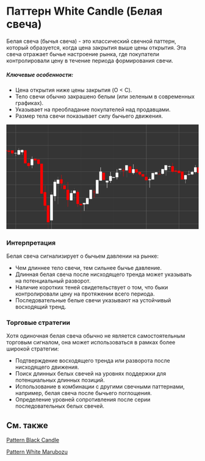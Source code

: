# Паттерн White Candle (Белая свеча)

Белая свеча (бычья свеча) - это классический свечной паттерн, который образуется, когда цена закрытия выше цены открытия. Эта свеча отражает бычье настроение рынка, где покупатели контролировали цену в течение периода формирования свечи.

##### Ключевые особенности:

- Цена открытия ниже цены закрытия (O < C).
- Тело свечи обычно закрашено белым (или зеленым в современных графиках).
- Указывает на преобладание покупателей над продавцами.
- Размер тела свечи показывает силу бычьего движения.

![White Candle Pattern](../../../images/whitecandlepattern.png)

### Интерпретация

Белая свеча сигнализирует о бычьем давлении на рынке:

- Чем длиннее тело свечи, тем сильнее бычье давление.
- Длинная белая свеча после нисходящего тренда может указывать на потенциальный разворот.
- Наличие коротких теней свидетельствует о том, что быки контролировали цену на протяжении всего периода.
- Последовательные белые свечи указывают на устойчивый восходящий тренд.

### Торговые стратегии

Хотя одиночная белая свеча обычно не является самостоятельным торговым сигналом, она может использоваться в рамках более широкой стратегии:

- Подтверждение восходящего тренда или разворота после нисходящего движения.
- Поиск длинных белых свечей на уровнях поддержки для потенциальных длинных позиций.
- Использование в комбинации с другими свечными паттернами, например, белая свеча после бычьего поглощения.
- Определение уровней сопротивления после серии последовательных белых свечей.

## См. также

[Pattern Black Candle](black_candle.md)

[Pattern White Marubozu](white_marubozu.md)
